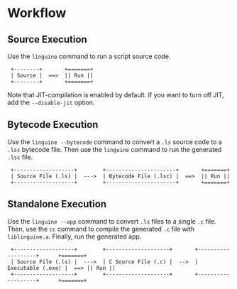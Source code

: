 Workflow
========

## Source Execution

Use the `linguine` command to run a script source code.

```
 +--------+       +=======+
 | Source |  ==>  || Run ||
 +--------+       +=======+
```

Note that JIT-compilation is enabled by default. If you want to turn
off JIT, add the `--disable-jit` option.

## Bytecode Execution

Use the `linguine --bytecode` command to convert a `.ls` source code to a `.lsc` bytecode file.
Then use the `linguine` command to run the generated `.lsc` file.

```
 +-------------------+        +----------------------+       +=======+
 | Source File (.ls) |  --->  | Bytecode File (.lsc) |  ==>  || Run ||
 +-------------------+        +----------------------+       +=======+
```

## Standalone Execution

Use the `linguine --app` command to convert `.ls` files to a single `.c` file.
Then, use the `cc` command to compile the generated `.c` file with `liblinguine.a`.
Finally, run the generated app.

```
 +-------------------+        +--------------------+       +-------------------+      +=======+
 | Source File (.ls) |  --->  | C Source File (.c) |  -->  | Executable (.exe) |  ==> || Run ||
 +-------------------+        +--------------------+       +-------------------+      +=======+
```
